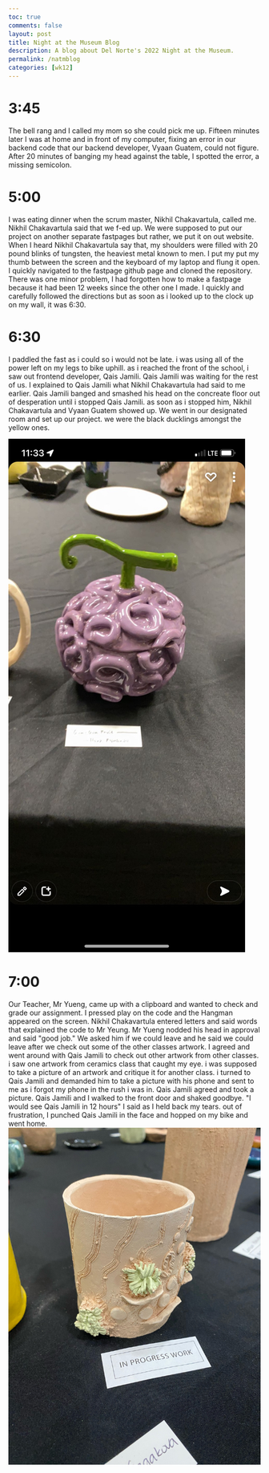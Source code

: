 ```yaml
---
toc: true
comments: false
layout: post
title: Night at the Museum Blog
description: A blog about Del Norte's 2022 Night at the Museum. 
permalink: /natmblog
categories: [wk12]
---
```

# 3:45
The bell rang and I called my mom so she could pick me up. Fifteen minutes later I was at home and in front of my computer, fixing an error in our backend code that our backend developer, Vyaan Guatem, could not figure. After 20 minutes of banging my head against the table, I spotted the error, a missing semicolon.

# 5:00
I was eating dinner when the scrum master, Nikhil Chakavartula, called me. Nikhil Chakavartula said that we f-ed up. We were supposed to put our project on another separate fastpages but rather, we put it on out website. When I heard Nikhil Chakavartula say that, my shoulders were filled with 20 pound blinks of tungsten, the heaviest metal known to men. I put my put my thumb between the screen and the keyboard of my laptop and flung it open. I quickly navigated to the fastpage github page and cloned the repository. There was one minor problem, I had forgotten how to make a fastpage because it had been 12 weeks since the other one I made. I quickly and carefully followed the directions but as soon as i looked up to the clock up on my wall, it was 6:30.

# 6:30
I paddled the fast as i could so i would not be late. i was using all of the power left on my legs to bike uphill. as i reached the front of the school, i saw out frontend developer, Qais Jamili. Qais Jamili was waiting for the rest of us. I explained to Qais Jamili what Nikhil Chakavartula had said to me earlier. Qais Jamili banged and smashed his head on the concreate floor out of desperation until i stopped Qais Jamili. as soon as i stopped him, Nikhil Chakavartula and Vyaan Guatem showed up. We went in our designated room and set up our project. we were the black ducklings amongst the yellow ones. 

![grape](images/grape.jpeg)
# 7:00
Our Teacher, Mr Yueng, came up with a clipboard and wanted to check and grade our assignment. I pressed play on the code and the Hangman appeared on the screen. Nikhil Chakavartula entered letters and said words that explained the code to Mr Yeung. Mr Yueng nodded his head in approval and said "good job." We asked him if we could leave and he said we could leave after we check out some of the other classes artwork. I agreed and went around with Qais Jamili to check out other artwork from other classes. i saw one artwork from ceramics class that caught my eye. i was supposed to take a picture of an artwork and critique it for another class. i turned to Qais Jamili and demanded him to take a picture with his phone and sent to me as i forgot my phone in the rush i was in. Qais Jamili agreed and took a picture. Qais Jamili and I walked to the front door and shaked goodbye. "I would see Qais Jamili in 12 hours" I said as I held back my tears. out of frustration, I punched Qais Jamili in the face and hopped on my bike and went home. 
![pot](images/pot.jpeg)